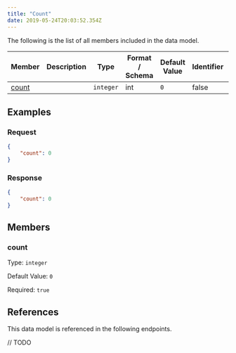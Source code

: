 ```yaml
---
title: "Count"
date: 2019-05-24T20:03:52.354Z
---
```




The following is the list of all members included in the data model.

| Member            | Description                         | Type | Format / Schema | Default Value | Identifier | Unique | Required |
| ----------------- | ----------------------------------- | ---- | ------ | ------------- | ---------- | ------ | -------- |
| [count](#count) |  | `integer` | int | `0` | false | false | true |

## Examples
### Request

```json
{
    "count": 0
}
```

### Response

```json
{
    "count": 0
}
```


## Members

### count

Type: `integer`

Default Value: `0`

Required: `true`



## References

This data model is referenced in the following endpoints.

// TODO